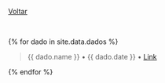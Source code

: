 [Voltar](./index.md)

<br>

{% for dado in site.data.dados %}

> {{ dado.name }} • {{ dado.date }} • <a href="{{ dado.link }}">Link</a><br>

{% endfor %}
